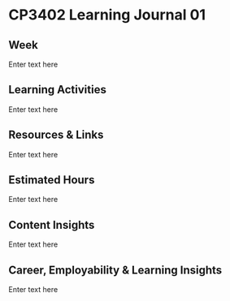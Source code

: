 # CP3402 Learning Journal 01

## Week
Enter text here

## Learning Activities

Enter text here

## Resources & Links

Enter text here

## Estimated Hours

Enter text here

## Content Insights

Enter text here

## Career, Employability & Learning Insights

Enter text here
